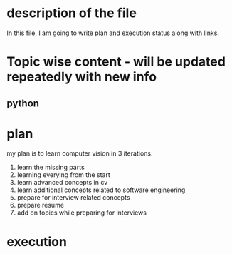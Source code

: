 # description of the file
In this file, I am going to write plan and execution status along with links.

# Topic wise content - will be updated repeatedly with new info
## python


# plan 
my plan is to learn computer vision in 3 iterations.
1. learn the missing parts
2. learning everying from the start
3. learn advanced concepts in cv
4. learn additional concepts related to software engineering
5. prepare for interview related concepts
6. prepare resume
7. add on topics while preparing for interviews


   
# execution 
